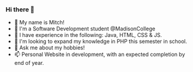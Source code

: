 ### Hi there 👋

- 🔭 My name is Mitch!
- 🌱 I'm a Software Development student @MadisonCollege
- 👀 I have experience in the following: Java, HTML, CSS & JS.
- 🙂 I'm looking to expand my knowledge in PHP this semester in school.
- 💬 Ask me about my hobbies!
- 📫 Personal Website in development, with an expected completion by end of year.

